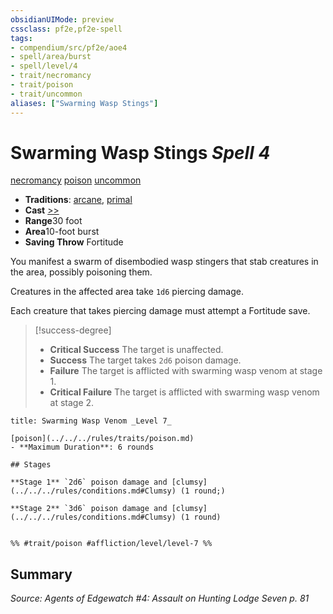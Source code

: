 ```yaml
---
obsidianUIMode: preview
cssclass: pf2e,pf2e-spell
tags:
- compendium/src/pf2e/aoe4
- spell/area/burst
- spell/level/4
- trait/necromancy
- trait/poison
- trait/uncommon
aliases: ["Swarming Wasp Stings"]
---
```

# Swarming Wasp Stings *Spell 4*   
[necromancy](../../Rules/traits/necromancy.md)  [poison](../../Rules/traits/poison.md)  [uncommon](../../Rules/traits/uncommon.md)  

- **Traditions**: [arcane](../../Rules/traits/arcane.md), [primal](../../Rules/traits/primal.md)
- **Cast** [>>](../../Rules/core-rulebook/chapter-9-playing-the-game.md#Actions "Two-Action") 
- **Range**30 foot
- **Area**10-foot burst
- **Saving Throw** Fortitude

You manifest a swarm of disembodied wasp stingers that stab creatures in the area, possibly poisoning them.

Creatures in the affected area take `1d6` piercing damage.

Each creature that takes piercing damage must attempt a Fortitude save.

> [!success-degree] 
> - **Critical Success** The target is unaffected.
> - **Success** The target takes `2d6` poison damage.
> - **Failure** The target is afflicted with swarming wasp venom at stage 1.
> - **Critical Failure** The target is afflicted with swarming wasp venom at stage 2.

```ad-inline-affliction
title: Swarming Wasp Venom _Level 7_

[poison](../../../rules/traits/poison.md)  
- **Maximum Duration**: 6 rounds

## Stages

**Stage 1** `2d6` poison damage and [clumsy](../../../rules/conditions.md#Clumsy) (1 round;)

**Stage 2** `3d6` poison damage and [clumsy](../../../rules/conditions.md#Clumsy) (1 round)


%% #trait/poison #affliction/level/level-7 %%
```

## Summary

*Source: Agents of Edgewatch #4: Assault on Hunting Lodge Seven p. 81*
